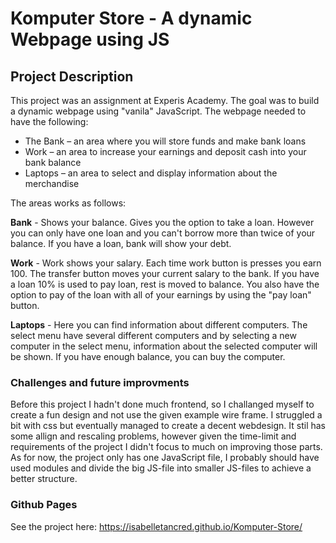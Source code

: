 
# Komputer Store - A dynamic Webpage using JS

## Project Description
This project was an assignment at Experis Academy. The goal was to build a dynamic webpage using "vanila" JavaScript. 
The webpage needed to have the following: 
* The Bank – an area where you will store funds and make bank loans
* Work – an area to increase your earnings and deposit cash into your bank balance
* Laptops – an area to select and display information about the merchandise

The areas works as follows:

**Bank** - Shows your balance. Gives you the option to take a loan. However you can only have one loan and you can't borrow more than twice of your balance. If you have a loan, bank will show your debt.

**Work** - Work shows your salary. Each time work button is presses you earn 100. The transfer button moves your current salary to the bank. If you have a loan 10% is used to pay loan, rest is moved to balance. You also have the option to pay of the loan with all of your earnings by using the "pay loan" button.

**Laptops** - Here you can find information about different computers. The select menu have several different computers and by selecting a new computer in the select menu, information about the selected computer will be shown. If you have enough balance, you can buy the computer.

### Challenges and future improvments
Before this project I hadn't done much frontend, so I challanged myself to create a fun design and not use the given example wire frame. I struggled a bit with css but eventually managed to create a decent webdesign. It stil has some allign and rescaling problems, however given the time-limit and requirements of the project I didn't focus to much on improving those parts.
As for now, the project only has one JavaScript file, I probably should have used modules and divide the big JS-file into smaller JS-files to achieve a better structure. 

### Github Pages
See the project here: https://isabelletancred.github.io/Komputer-Store/
